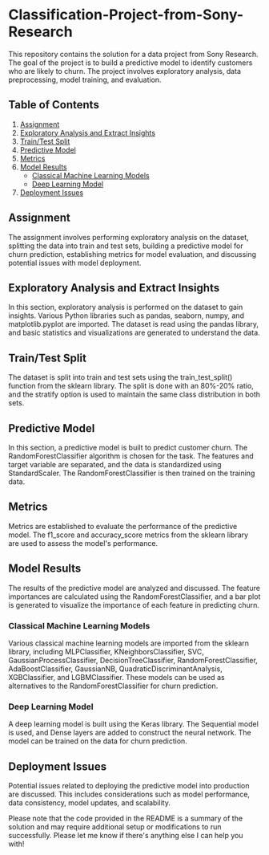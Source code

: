 # Classification-Project-from-Sony-Research

This repository contains the solution for a data project from Sony Research. The goal of the project is to build a predictive model to identify customers who are likely to churn. The project involves exploratory analysis, data preprocessing, model training, and evaluation.

## Table of Contents

1. [Assignment](#assignment)
2. [Exploratory Analysis and Extract Insights](#exploratory-analysis-and-extract-insights)
3. [Train/Test Split](#traintest-split)
4. [Predictive Model](#predictive-model)
5. [Metrics](#metrics)
6. [Model Results](#model-results)
   - [Classical Machine Learning Models](#classical-machine-learning-models)
   - [Deep Learning Model](#deep-learning-model)
7. [Deployment Issues](#deployment-issues)

## Assignment

The assignment involves performing exploratory analysis on the dataset, splitting the data into train and test sets, building a predictive model for churn prediction, establishing metrics for model evaluation, and discussing potential issues with model deployment.

## Exploratory Analysis and Extract Insights

In this section, exploratory analysis is performed on the dataset to gain insights. Various Python libraries such as pandas, seaborn, numpy, and matplotlib.pyplot are imported. The dataset is read using the pandas library, and basic statistics and visualizations are generated to understand the data.

## Train/Test Split

The dataset is split into train and test sets using the train_test_split() function from the sklearn library. The split is done with an 80%-20% ratio, and the stratify option is used to maintain the same class distribution in both sets.

## Predictive Model

In this section, a predictive model is built to predict customer churn. The RandomForestClassifier algorithm is chosen for the task. The features and target variable are separated, and the data is standardized using StandardScaler. The RandomForestClassifier is then trained on the training data.

## Metrics

Metrics are established to evaluate the performance of the predictive model. The f1_score and accuracy_score metrics from the sklearn library are used to assess the model's performance.

## Model Results

The results of the predictive model are analyzed and discussed. The feature importances are calculated using the RandomForestClassifier, and a bar plot is generated to visualize the importance of each feature in predicting churn.

### Classical Machine Learning Models

Various classical machine learning models are imported from the sklearn library, including MLPClassifier, KNeighborsClassifier, SVC, GaussianProcessClassifier, DecisionTreeClassifier, RandomForestClassifier, AdaBoostClassifier, GaussianNB, QuadraticDiscriminantAnalysis, XGBClassifier, and LGBMClassifier. These models can be used as alternatives to the RandomForestClassifier for churn prediction.

### Deep Learning Model

A deep learning model is built using the Keras library. The Sequential model is used, and Dense layers are added to construct the neural network. The model can be trained on the data for churn prediction.

## Deployment Issues

Potential issues related to deploying the predictive model into production are discussed. This includes considerations such as model performance, data consistency, model updates, and scalability.

Please note that the code provided in the README is a summary of the solution and may require additional setup or modifications to run successfully.
Please let me know if there's anything else I can help you with!







